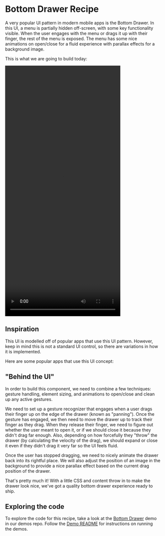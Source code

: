 ---
---

# Bottom Drawer Recipe

A very popular UI pattern in modern mobile apps is the Bottom Drawer. In this UI, a menu is partially hidden off-screen, with some key functionality visible. When the user engages with the menu or drags it up with their finger, the rest of the menu is exposed. The menu has some nice animations on open/close for a fluid experience with parallax effects for a background image. 

This is what we are going to build today:

<video width="374" height="810" controls autoplay>
  <source src="/docs/assets/video/recipes/drawer.mp4" type="video/mp4">
</video>

## Inspiration

This UI is modelled off of popular apps that use this UI pattern. However, keep in mind this is not a standard UI control, so there are variations in how it is implemented.

Here are some popular apps that use this UI concept:

## "Behind the UI"

In order to build this component, we need to combine a few techniques: gesture handling, element sizing, and animations to open/close and clean up any active gestures.

We need to set up a gesture recognizer that engages when a user drags their finger up on the edge of the drawer (known as "panning"). Once the gesture has engaged, we then need to move the drawer up to track their finger as they drag. When they release their finger, we need to figure out whether the user meant to open it, or if we should close it because they didn't drag far enough. Also, depending on how forcefully they "throw" the drawer (by calculating the velocity of the drag), we should expand or close it even if they didn't drag it very far so the UI feels fluid.

Once the user has stopped dragging, we need to nicely animate the drawer back into its rightful place. We will also adjust the position of an image in the background to provide a nice parallax effect based on the current drag position of the drawer.

That's pretty much it! With a little CSS and content throw in to make the drawer look nice, we've got a quality bottom drawer experience ready to ship.

## Exploring the code

To explore the code for this recipe, take a look at the [Bottom Drawer](https://github.com/ionic-team/ionic-recipe-demos/tree/master/src/components/bottom-drawer) demo in our demos repo. Follow the [Demo README](https://github.com/ionic-team/ionic-recipe-demos/blob/master/readme.md) for instructions on running the demos.